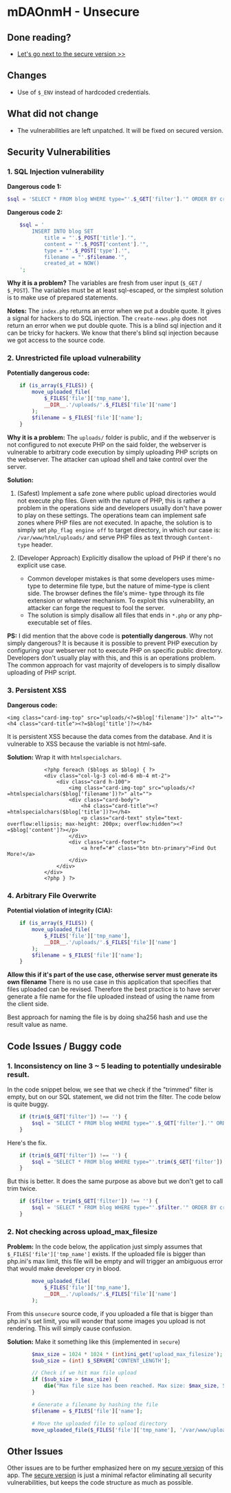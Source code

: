 # mDAOnmH - Unsecure

## Done reading?

* [Let's go next to the secure version >>](../secure)

## Changes

* Use of `$_ENV` instead of hardcoded credentials.

## What did not change

* The vulnerabilities are left unpatched. It will be fixed on secured version.

## Security Vulnerabilities

### 1. SQL Injection vulnerability

**Dangerous code 1:**
``` php
$sql = 'SELECT * FROM blog WHERE type="'.$_GET['filter'].'" ORDER BY created_at DESC;';
```

**Dangerous code 2:**
``` php
    $sql = '
        INSERT INTO blog SET
            title = "'.$_POST['title'].'",
            content = "'.$_POST['content'].'",
            type = "'.$_POST['type'].'",
            filename = "'.$filename.'",
            created_at = NOW()
    ';
```

**Why it is a problem?**
The variables are fresh from user  input  (`$_GET` / `$_POST`).  The  variables  must  be  at  least
sql-escaped, or the simplest solution is to make use of prepared statements.

**Notes:**
The `index.php` returns an error when we put a double quote. It gives a signal for hackers to do SQL
injection. The `create-news.php` does not return an error when we put double quote. This is a  blind
sql injection and it can be tricky for hackers. We know that there's blind sql injection because  we
got access to the source code.

### 2. Unrestricted file upload vulnerability

**Potentially dangerous code:**
``` php
    if (is_array($_FILES)) {
        move_uploaded_file(
            $_FILES['file']['tmp_name'],
            __DIR__.'/uploads/'.$_FILES['file']['name']
        );
        $filename = $_FILES['file']['name'];
    }
```

**Why it is a problem:**
The `uploads/` folder is public, and if the webserver is not configured to not execute  PHP  on  the
said folder, the webserver is vulnerable to arbitrary code execution by simply uploading PHP scripts
on the webserver. The attacker can upload shell and take control over the server.

**Solution:**
1. (Safest) Implement a safe zone where public upload directories would not execute php files.
   Given with the nature of PHP, this is rather a problem in  the  operations  side  and  developers
   usually don't have power to play on these settings. The operations team can implement safe  zones
   where PHP files are not executed. In apache, the solution is to simply set  `php_flag engine off`
   to target  directory, in which our case is: `/var/www/html/uploads/` and serve PHP files as  text
   through `Content-type` header.
   
2. (Developer Approach) Explicitly disallow the upload of PHP if there's no explicit use case.
   * Common developer mistakes is that some developers uses mime-type to determine  file  type,  but
     the nature of mime-type is client side. The browser defines the file's mime- type  through  its
     file extension or whatever mechanism. To exploit this vulnerability, an attacker can forge  the
     request to fool the server.
   * The solution is simply disallow all files that ends in `*.php` or  any  php-executable  set  of
     files.

**PS:**
I did mention that the above code is **potentially dangerous**. Why  not  simply  dangerous?  It  is
because it is possible to prevent PHP execution by configuring your webserver not to execute PHP  on
specific public directory. Developers don't usually play  with  this,  and  this  is  an  operations
problem. The common approach for vast majority of developers is to simply disallow uploading of  PHP
script.

### 3. Persistent XSS

**Dangerous code:**
``` html+php
<img class="card-img-top" src="uploads/<?=$blog['filename']?>" alt="">
<h4 class="card-title"><?=$blog['title']?></h4>
```

It is persistent XSS because the data comes from the database. And it is vulnerable to  XSS  because
the variable is not html-safe.

**Solution:**
Wrap it with `htmlspecialchars`.

``` html+php
            <?php foreach ($blogs as $blog) { ?>
            <div class="col-lg-3 col-md-6 mb-4 mt-2">
                <div class="card h-100">
                    <img class="card-img-top" src="uploads/<?=htmlspecialchars($blog['filename'])?>" alt="">
                    <div class="card-body">
                        <h4 class="card-title"><?=htmlspecialchars($blog['title'])?></h4>
                        <p class="card-text" style="text-overflow:ellipsis; max-height: 200px; overflow:hidden"><?=$blog['content']?></p>
                    </div>
                    <div class="card-footer">
                        <a href="#" class="btn btn-primary">Find Out More!</a>
                    </div>
                </div>
            </div>
            <?php } ?>
```

### 4. Arbitrary File Overwrite

**Potential violation of integrity (CIA):**
``` php
    if (is_array($_FILES)) {
        move_uploaded_file(
            $_FILES['file']['tmp_name'],
            __DIR__.'/uploads/'.$_FILES['file']['name']
        );
        $filename = $_FILES['file']['name'];
    }
```

**Allow this if it's part of the use case, otherwise server must generate its own filename**
There is no use case in this  application  that  specifies  that  files  uploaded  can  be
revised. Therefore the best practice is to have server generate a file name for the file
uploaded instead of using the name from the client side.

Best approach for naming the file is by doing sha256 hash and use the result value as name.

## Code Issues / Buggy code

### 1. Inconsistency on line 3 ~ 5 leading to potentially undesirable result.

In the code snippet below, we see that we check if the "trimmed" filter is empty, but on our SQL
statement, we did not trim the filter. The code below is quite buggy.
``` php
    if (trim($_GET['filter']) !== '') {
        $sql = 'SELECT * FROM blog WHERE type="'.$_GET['filter'].'" ORDER BY created_at DESC;';
    }
```

Here's the fix.
``` php
    if (trim($_GET['filter']) !== '') {
        $sql = 'SELECT * FROM blog WHERE type="'.trim($_GET['filter']).'" ORDER BY created_at DESC;';
    }
```

But this is better. It does the same purpose as above but we don't get to call trim twice.
``` php
    if ($filter = trim($_GET['filter']) !== '') {
        $sql = 'SELECT * FROM blog WHERE type="'.$filter.'" ORDER BY created_at DESC;';
    }
```

### 2. Not checking across upload_max_filesize

**Problem:**
In the code below, the application just simply assumes that `$_FILES['file']['tmp_name']` exists. If
the uploaded file is bigger than php.ini's max limit, this file will be empty and will trigger
an ambiguous error that would make developer cry in blood.

``` php
        move_uploaded_file(
            $_FILES['file']['tmp_name'],
            __DIR__.'/uploads/'.$_FILES['file']['name']
        );
```

From this `unsecure` source code, if you uploaded a file that is bigger than  php.ini's  set  limit,
you will wonder that some images you upload is not rendering. This will simply cause confusion.

**Solution:**
Make it something like this (implemented in `secure`)
``` php
        $max_size = 1024 * 1024 * (int)ini_get('upload_max_filesize');
        $sub_size = (int) $_SERVER['CONTENT_LENGTH'];

        // Check if we hit max file upload
        if ($sub_size > $max_size) {
            die("Max file size has been reached. Max size: $max_size, Submitted size: $sub_size");
        }

        # Generate a filename by hashing the file
        $filename = $_FILES['file']['name'];

        # Move the uploaded file to upload directory
        move_uploaded_file($_FILES['file']['tmp_name'], '/var/www/uploads/'.$filename);
```

## Other Issues

Other issues are to be further emphasized  here  on  my  [secure version](../secure)  of  this  app.
The [secure version](../secure) is just a minimal refactor eliminating all security vulnerabilities,
but keeps the code structure as much as possible.
